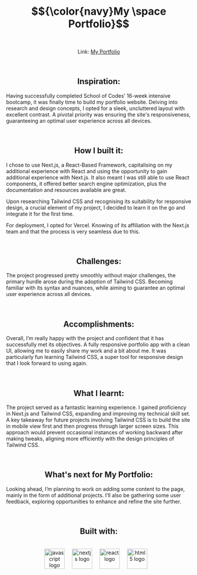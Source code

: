 <h1 align="center">$${\color{navy}My \space Portfolio}$$</h2>

<br>
  
  <p align="center">Link: 
    <a href="https://thomas-vincent.vercel.app/">My Portfolio</a>
  </p>

<br>
  
<h2 align="center">Inspiration:</h2>

  <p>Having successfully completed School of Codes’ 16-week intensive bootcamp, it was finally time to build my portfolio website. Delving into research and design concepts, I opted for a sleek, uncluttered layout with excellent contrast. A pivotal priority was ensuring the site's responsiveness, guaranteeing an optimal user experience across all devices.
</p>

<br>

<h2 align="center">How I built it:</h2>

  <p>I chose to use Next.js, a React-Based Framework, capitalising on my additional experience with React and using the opportunity to gain additional experience with Next.js. It also meant I was still able to use React components, it offered better search engine optimization, plus the documentation and resources available are great. 
    
Upon researching Tailwind CSS and recognising its suitability for responsive design, a crucial element of my project, I decided to learn it on the go and integrate it for the first time.

For deployment, I opted for Vercel. Knowing of its affiliation with the Next.js team and that the process is very seamless due to this.
</p>

<br>

<h2 align="center">Challenges:</h2>

  <p>The project progressed pretty smoothly without major challenges, the primary hurdle arose during the adoption of Tailwind CSS. Becoming familiar with its syntax and nuances, while aiming to guarantee an optimal user experience across all devices.
</p>

<br>

<h2 align="center">Accomplishments:</h2>

  <p>Overall, I’m really happy with the project and confident that it has successfully met its objectives. A fully responsive portfolio app with a clean UI, allowing me to easily share my work and a bit about me. It was particularly fun learning Tailwind CSS, a super tool for responsive design that I look forward to using again.
</p>

<br>

<h2 align="center">What I learnt:</h2>

  <p>The project served as a fantastic learning experience. I gained proficiency in Next.js and Tailwind CSS, expanding and improving my technical skill set. A key takeaway for future projects involving Tailwind CSS is to build the site in mobile view first and then progress through larger screen sizes. This approach would prevent occasional instances of working backward after making tweaks, aligning more efficiently with the design principles of Tailwind CSS.
</p>

<br>

<h2 align="center">What's next for My Portfolio:</h2>

  <p>Looking ahead, I’m planning to work on adding some content to the page, mainly in the form of additional projects. I’ll also be gathering some user feedback, exploring opportunities to enhance and refine the site further. 
</p>

<br>


<h2 align="center">Built with:</h2>

  <br>

<div align="center">
  <img src="https://cdn.jsdelivr.net/gh/devicons/devicon/icons/javascript/javascript-plain.svg" height="55" alt="javascript logo"  />
  <img width="12" />
  <img src="https://cdn.jsdelivr.net/gh/devicons/devicon/icons/nextjs/nextjs-original-wordmark.svg" height="55" alt="nextjs logo"  />
  <img width="12" />
  <img src="https://cdn.jsdelivr.net/gh/devicons/devicon/icons/react/react-original-wordmark.svg" height="55" alt="react logo"  />
  <img width="12" />
  <img src="https://cdn.jsdelivr.net/gh/devicons/devicon/icons/tailwindcss/tailwindcss-plain.svg" height="55" alt="html5 logo"  />
  <img width="12" />
 </div>
    

